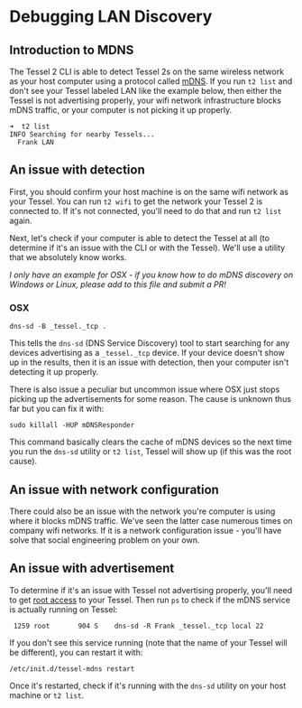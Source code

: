 # Debugging LAN Discovery

## Introduction to MDNS

The Tessel 2 CLI is able to detect Tessel 2s on the same wireless network as your host computer using a protocol called [mDNS](https://en.wikipedia.org/wiki/Multicast_DNS). If you run `t2 list` and don't see your Tessel labeled LAN like the example below, then either the Tessel is not advertising properly, your wifi network infrastructure blocks mDNS traffic, or your computer is not picking it up properly.

```
➜  t2 list
INFO Searching for nearby Tessels...
  Frank LAN
```

## An issue with detection
First, you should confirm your host machine is on the same wifi network as your Tessel. You can run `t2 wifi` to get the network your Tessel 2 is connected to. If it's not connected, you'll need to do that and run `t2 list` again.

Next, let's check if your computer is able to detect the Tessel at all (to determine if it's an issue with the CLI or with the Tessel). We'll use a utility that we absolutely know works.

*I only have an example for OSX - if you know how to do mDNS discovery on Windows or Linux, please add to this file and submit a PR!*
### OSX
```
dns-sd -B _tessel._tcp .
```
This tells the `dns-sd` (DNS Service Discovery) tool to start searching for any devices advertising as a `_tessel._tcp` device. If your device doesn't show up in the results, then it is an issue with detection, then your computer isn't detecting it up properly.

There is also issue a peculiar but uncommon issue where OSX just stops picking up the advertisements for some reason. The cause is unknown thus far but you can fix it with:
```
sudo killall -HUP mDNSResponder
```
This command basically clears the cache of mDNS devices so the next time you run the `dns-sd` utility or `t2 list`, Tessel will show up (if this was the root cause).

## An issue with network configuration
There could also be an issue with the network you're computer is using where it blocks mDNS traffic. We've seen the latter case numerous times on company wifi networks. If it is a network configuration issue - you'll have solve that social engineering problem on your own.

## An issue with advertisement
To determine if it's an issue with Tessel not advertising properly, you'll need to get [root access](/Root_Access.html) to your Tessel. Then run `ps` to check if the mDNS service is actually running on Tessel:
```
 1259 root       904 S    dns-sd -R Frank _tessel._tcp local 22
```
If you don't see this service running (note that the name of your Tessel will be different), you can restart it with:
```
/etc/init.d/tessel-mdns restart
```
Once it's restarted, check if it's running with the `dns-sd` utility on your host machine or `t2 list`.
